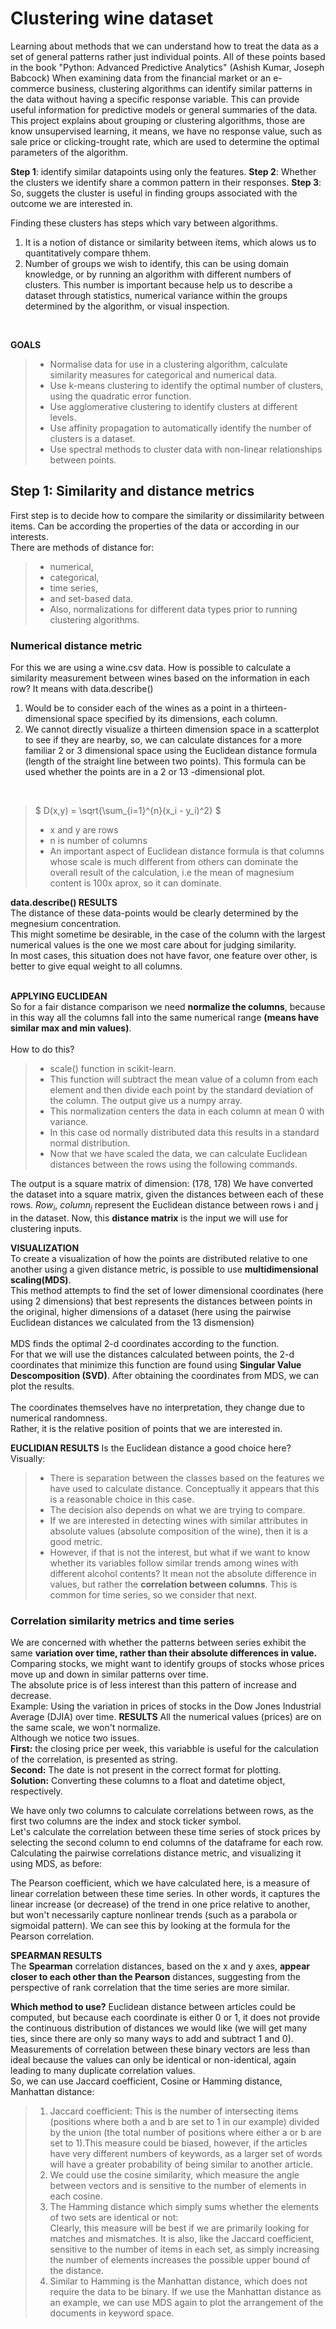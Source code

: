 # Clustering wine dataset
Learning about methods that we can understand how to treat the data as a set of general patterns rather just individual points. All of these points based in the book  "Python: Advanced Predictive Analytics" (Ashish Kumar, Joseph Babcock)
When examining data from the financial market or an e-commerce business, clustering algorithms can identify similar patterns in the data without having a specific response variable. This can provide useful information for predictive models or general summaries of the data.
This project explains about grouping or clustering algorithms, those are know unsupervised learning, it means, we have no response value, such as sale price or clicking-trought rate, which are used to determine the optimal parameters of the algorithm.

**Step 1**: identify similar datapoints using only the features.
**Step 2**: Whether the clusters we identify share a common pattern in their responses.
**Step 3**: So, suggets the cluster is useful in finding groups associated with the outcome we are interested in.

Finding these clusters has steps which vary between algorithms.
1) It is a notion of distance or similarity between items, which alows us to quantitatively compare thhem.
2) Number of groups we wish to identify, this can be using domain knowledge, or by running an algorithm with different numbers of clusters. This number is important because help us to describe a dataset through statistics, numerical variance within the groups determined by the algorithm, or visual inspection.  
<br>

**GOALS**  
> - Normalise data for use in a clustering algorithm, calculate similarity measures for categorical and numerical data. <br>
> - Use k-means clustering to identify the optimal number of clusters, using the quadratic error function.  
> - Use agglomerative clustering to identify clusters at different levels.
> - Use affinity propagation to automatically identify the number of clusters is a dataset.   
> - Use spectral methods to cluster data with non-linear relationships between points.

## Step 1: Similarity and distance metrics
First step is to decide how to compare the similarity or dissimilarity between items. Can be according the properties of the data or according in our interests.  
There are methods of distance for:  
> - numerical, 
> - categorical, 
> - time series, 
> - and set-based data. 
> - Also, normalizations for different data types prior to running clustering algorithms.

### Numerical distance metric
For this we are using a wine.csv data.
How is possible to calculate a similarity measurement between wines based on the information in each row? It means with data.describe()  
1. Would be to consider each of the wines as a point in a thirteen-dimensional space specified by its dimensions, each column.  
2. We cannot directly visualize a thirteen dimension space in a scatterplot to see if they are nearby, so, we can calculate distances for a more familiar 2 or 3 dimensional space using the Euclidean distance formula (length of the straight line between two points). This formula can be used whether the points are in a 2 or 13 -dimensional plot.  
<br>

> $ D(x,y) = \sqrt{\sum_{i=1}^{n}(x_i - y_i)^2} $<br>
> - x and y are rows 
> - n is number of columns
> - An important aspect of Euclidean distance formula is that columns whose scale is much different from others can dominate the overall result of the calculation, i.e the mean of magnesium content is 100x aprox, so it can dominate. 

**data.describe() RESULTS**  
The distance of these data-points would be clearly determined by the megnesium concentration.  
This might sometime be desirable, in the case of the column with the largest numerical values is the one we most care about for judging similarity.  
In most cases, this situation does not have favor, one feature over other, is better to give equal weight to all columns.  
<br>

**APPLYING EUCLIDEAN**<br>
So for a fair distance comparison we need **normalize the columns**, because in this way all the columns fall into the same numerical range **(means have similar max and min values)**.  
<br>
How to do this? 
> - scale() function in scikit-learn. 
> - This function will subtract the mean value of a column from each element and then divide each point by the standard deviation of the column. The output give us a numpy array.   
> - This normalization centers the data in each column at mean 0 with variance.  
> - In this case od normally distributed data this results in a standard normal distribution.  
> - Now that we have scaled the data, we can calculate Euclidean distances between the rows using the following commands.

The output is a square matrix of dimension: (178, 178)
We have converted the dataset into a square matrix, given the distances between each of these rows. $Row_i$, $column_j$ represent the Euclidean distance between rows i and j in the dataset. Now, this **distance matrix**  is the input we will use for clustering inputs.  

**VISUALIZATION**<br>
To create a visualization of how the points are distributed relative to one another using a given distance metric, is possible to use **multidimensional scaling(MDS)**.  
This method attempts to find the set of lower dimensional coordinates (here using 2 dimensions) that best represents the distances between points in the original, higher dimensions of a dataset (here using the pairwise Euclidean distances we calculated from the 13 dismension)<br>  
MDS finds the optimal 2-d coordinates according to the function.<br> For that we will use the distances calculated between points, the 2-d coordinates that minimize this function are found using **Singular Value Descomposition (SVD)**. After obtaining the coordinates from MDS, we can plot the results.<br>
<br>
The coordinates themselves have no interpretation, they change due to numerical randomness.  
Rather, it is the relative position of points that we are interested in.  

**EUCLIDIAN RESULTS**
Is the Euclidean distance a good choice here? Visually:<br>
> - There is separation between the classes based on the features we have used to calculate distance. Conceptually it appears that this is a reasonable choice in this case.
> - The decision also depends on what we are trying to compare. 
> - If we are interested in detecting wines with similar attributes in absolute values (absolute composition of the wine), then it is a good metric.
> - However, if that is not the interest, but what if we want to know whether its variables follow similar trends among wines with different alcohol contents? It mean not the absolute difference in values, but rather the **correlation between columns**. This is common for time series, so we consider that next.

### Correlation similarity metrics and time series
We are concerned with whether the patterns between series exhibit the same **variation over time, rather than their absolute differences in value.**
<br>
Comparing stocks, we might want to identify groups of stocks whose prices move up and down in similar patterns over time.
<br>
The absolute price is of less interest than this pattern of increase and decrease.
<br>
Example: Using the variation in prices of stocks in the Dow Jones Industrial Average (DJIA) over time.
**RESULTS**
All the numerical values (prices) are on the same scale, we won't normalize.<br>
Although we notice two issues.<br>
**First:** the closing price per week, this variabble is useful for the calculation of the correlation, is presented as string.
<br>
**Second:** The date is not present in the correct format for plotting.
<br>
**Solution:** Converting these columns to a float and datetime object, respectively. 


We have only two columns to calculate correlations between rows, as the first two columns are the index and stock ticker symbol.<br>
Let's calculate the correlation between these time series of stock prices by selecting the second column to end columns of the dataframe for each row.<br>
Calculating the pairwise correlations distance metric, and visualizing it using MDS, as before:

The Pearson coefficient, which we have calculated here, is a measure of linear correlation between these time series. In other words, it captures the linear increase (or decrease) of the trend in one price relative to another, but won't necessarily capture nonlinear trends (such as a parabola or sigmoidal pattern). We can see this by looking at the formula for the Pearson correlation.  

**SPEARMAN RESULTS**  
The **Spearman** correlation distances, based on the x and y axes, **appear closer to each other than the Pearson** distances, suggesting from the perspective of rank correlation that the time series are more similar.

**Which method to use?**
Euclidean distance between articles could be computed, but because each coordinate is either 0 or 1, it does not provide the continuous distribution of distances we would like (we will get many ties, since there are only so many ways to add and subtract 1 and 0).  
Measurements of correlation between these binary vectors are less than ideal because the values can only be identical or non-identical, again leading to many duplicate correlation values.  
So, we can use Jaccard coefficient, Cosine or Hamming distance, Manhattan distance:
> 1. Jaccard coefficient: This is the number of intersecting items (positions where both a and b are set to 1 in our example) divided by the union (the total number of positions where either a or b are set to 1).This measure could be biased, however, if the articles have very different numbers of keywords, as a larger set of words will have a greater probability of being similar to another article. 
> 2. We could use the cosine similarity, which measure the angle between vectors and is sensitive to the number of elements in each cosine.
> 3. The Hamming distance which simply sums whether the elements of two sets are identical or not:  
Clearly, this measure will be best if we are primarily looking for matches and mismatches. It is also, like the Jaccard coefficient, sensitive to the number of items in each set, as simply increasing the number of elements increases the possible upper bound of the distance.
> 4. Similar to Hamming is the Manhattan distance, which does not require the data to be binary. If we use the Manhattan distance as an example, we can use MDS again to plot the arrangement of the documents in keyword space.


